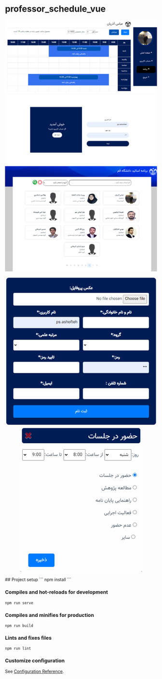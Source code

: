 # professor_schedule_vue

![dashboardPage](dashboard.png)
![login](login.png)
![homePage](homepage.png)

<p align="center">
  <img src="register.png" alt="register" />
  <img src="modal.png" alt="modal" />
</p>
## Project setup
```
npm install
```

### Compiles and hot-reloads for development

```
npm run serve
```

### Compiles and minifies for production

```
npm run build
```

### Lints and fixes files

```
npm run lint
```

### Customize configuration

See [Configuration Reference](https://cli.vuejs.org/config/).
